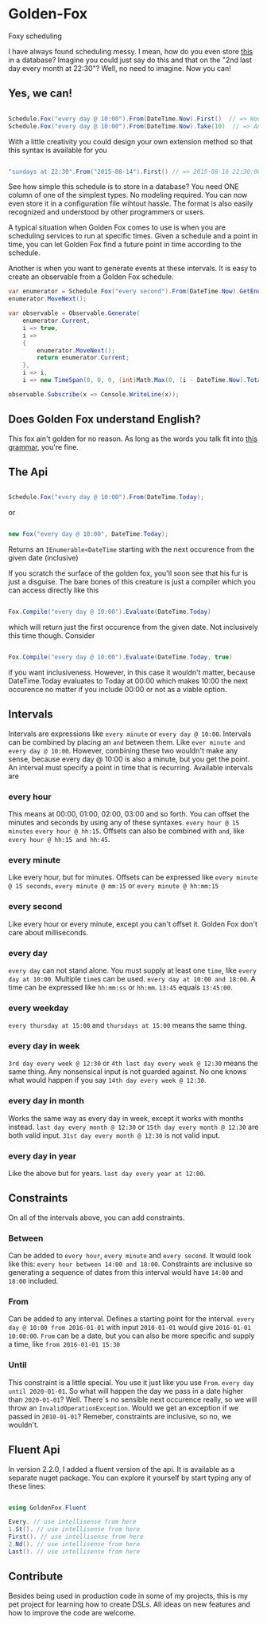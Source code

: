 # Golden-Fox
Foxy scheduling

I have always found scheduling messy. I mean, how do you even store [this](http://www.codeproject.com/KB/Tools-IDE/376731/JobScheduleProperties1.jpg) in a database? Imagine you could just say do this and that on the "2nd last day every month at 22:30"? Well, no need to imagine. Now you can!

## Yes, we can!

```csharp

Schedule.Fox("every day @ 10:00").From(DateTime.Now).First()  // => Would give you a datetime representing today or tomorrow at 10:00, depending on what the time is now.
Schedule.Fox("every day @ 10:00").From(DateTime.Now).Take(10)  // => An IEnumerable<DateTime> with 10 entries starting from today or tomorrow, depending on what the time is now.

```

With a little creativity you could design your own extension method so that this syntax is available for you
```csharp

"sundays at 22:30".From("2015-08-14").First() // => 2015-08-16 22:30:00

```

See how simple this schedule is to store in a database? You need ONE column of one of the simplest types. No modeling required. You can now even store it in a configuration file wihtout hassle. The format is also easily recognized and understood by other programmers or users. 

A typical situation when Golden Fox comes to use is when you are scheduling services to run at specific times. 
Given a schedule and a point in time, you can let Golden Fox find a future point in time according to the schedule.

Another is when you want to generate events at these intervals. It is easy to create an observable from a Golden Fox schedule.

```csharp
var enumerator = Schedule.Fox("every second").From(DateTime.Now).GetEnumerator();
enumerator.MoveNext();

var observable = Observable.Generate(
    enumerator.Current,
    i => true,
    i => 
    {
        enumerator.MoveNext();
        return enumerator.Current;
    },
    i => i,
    i => new TimeSpan(0, 0, 0, (int)Math.Max(0, (i - DateTime.Now).TotalSeconds)));

observable.Subscribe(x => Console.WriteLine(x));
```

## Does Golden Fox understand English?

This fox ain't golden for no reason. As long as the words you talk fit into [this grammar](GoldenFox.ANTLR/GoldenFoxLanguage.g4), you're fine.

## The Api

```csharp

Schedule.Fox("every day @ 10:00").From(DateTime.Today);

```

or

```csharp

new Fox("every day @ 10:00", DateTime.Today);

```
Returns an `IEnumerable<DateTime` starting with the next occurence from the given date (inclusive)

If you scratch the surface of the golden fox, you'll soon see that his fur is just a disguise. The bare bones of this creature is just a compiler which you can access directly like this


```csharp

Fox.Compile("every day @ 10:00").Evaluate(DateTime.Today)

```

which will return just the first occurence from the given date. Not inclusively this time though. Consider 


```csharp

Fox.Compile("every day @ 10:00").Evaluate(DateTime.Today, true)

```

if you want inclusiveness. However, in this case it wouldn't matter, because DateTime.Today evaluates to Today at 00:00 which makes 10:00 the next occurence no matter if you include 00:00 or not as a viable option.

## Intervals

Intervals are expressions like `every minute` or `every day @ 10:00`. Intervals can be combined by placing an `and` between them. Like `ever minute and every day @ 10:00`. However, combining these two wouldn't make any sense, because every day @ 10:00 is also a minute, but you get the point. An interval must specify a point in time that is recurring. Available intervals are

### every hour
This means at 00:00, 01:00, 02:00, 03:00 and so forth. You can offset the minutes and seconds by using any of these syntaxes. 
`every hour @ 15 minutes` `every hour @ hh:15`. Offsets can also be combined with `and`, like `every hour @ hh:15 and hh:45`.

### every minute
Like every hour, but for minutes. Offsets can be expressed like `every minute @ 15 seconds`, `every minute @ mm:15` or `every minute @ hh:mm:15`

### every second
Like every hour or every minute, except you can't offset it. Golden Fox don't care about milliseconds. 

### every day
`every day` can not stand alone. You must supply at least one `time`, like `every day at 10:00`. Multiple `time`s can be used. `every day at 10:00 and 18:00`. A time can be expressed like `hh:mm:ss` or `hh:mm`. `13:45` equals `13:45:00`.

### every weekday
`every thursday at 15:00` and `thursdays at 15:00` means the same thing.

### every day in week
`3rd day every week @ 12:30` or `4th last day every week @ 12:30` means the same thing. Any nonsensical input is not guarded against. No one knows what would happen if you say `14th day every week @ 12:30`.

### every day in month
Works the same way as every day in week, except it works with months instead. `last day every month @ 12:30` or `15th day every month @ 12:30` are both valid input. `31st day every month @ 12:30` is not valid input.

### every day in year
Like the above but for years. `last day every year at 12:00`. 

## Constraints
On all of the intervals above, you can add constraints. 

### Between
Can be added to `every hour`, `every minute` and `every second`. It would look like this: `every hour between 14:00 and 18:00`. Constraints are inclusive so generating a sequence of dates from this interval would have `14:00` and `18:00` included.

### From
Can be added to any interval. Defines a starting point for the interval. `every day @ 10:00 from 2016-01-01` with input `2010-01-01` would give `2016-01-01 10:00:00`. `From` can be a date, but you can also be more specific and supply a time, like `from 2016-01-01 15:30` 

### Until
This constraint is a little special. You use it just like you use `From`. `every day until 2020-01-01`. So what will happen the day we pass in a date higher than `2020-01-01`? Well. There´s no sensible next occurence really, so we will throw an `InvalidOperationException`. Would we get an exception if we passed in `2010-01-01`? Remeber, constraints are inclusive, so no, we wouldn't.

## Fluent Api
In version 2.2.0, I added a fluent version of the api. It is available as a separate nuget package. You can explore it yourself by start typing any of these lines:  
```csharp

using GoldenFox.Fluent

Every. // use intellisense from here
1.St(). // use intellisense from here
First(). // use intellisense from here
2.Nd(). // use intellisense from here
Last(). // use intellisense from here

```

## Contribute

Besides being used in production code in some of my projects, this is my pet project for learning how to create DSLs. All ideas on new features and how to improve the code are welcome.

